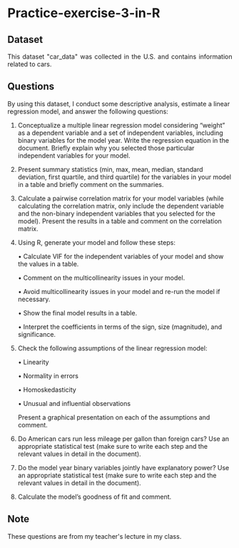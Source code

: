 # Practice-exercise-3-in-R

<h2><strong>Dataset</strong></h2>
<p align="justify"> 
  This dataset "car_data" was collected in the U.S. and contains information related to cars.
</p>

<h2><strong>Questions</strong></h2>
    By using this dataset, I conduct some descriptive analysis, estimate a linear regression model, and answer the following questions:


1. Conceptualize a multiple linear regression model considering “weight” as a dependent variable and a set of independent variables, including binary variables for the model year. Write the regression equation in the document. Briefly explain why you selected those particular independent variables for your model.
2. Present summary statistics (min, max, mean, median, standard deviation, first quartile, and third quartile) for the variables in your model in a table and briefly comment on the summaries.
3. Calculate a pairwise correlation matrix for your model variables (while calculating the correlation matrix, only include the dependent variable and the non-binary independent variables that you selected for the model). Present the results in a table and comment on the correlation matrix.
4. Using R, generate your model and follow these steps:
   
      • Calculate VIF for the independent variables of your model and show the values in a table.
      
      • Comment on the multicollinearity issues in your model.
      
      • Avoid multicollinearity issues in your model and re-run the model if necessary.
      
      • Show the final model results in a table.
      
      • Interpret the coefficients in terms of the sign, size (magnitude), and significance.

6. Check the following assumptions of the linear regression model:
   
      • Linearity
   
      • Normality in errors
   
      • Homoskedasticity
   
      • Unusual and influential observations
   
      Present a graphical presentation on each of the assumptions and comment.
8. Do American cars run less mileage per gallon than foreign cars? Use an appropriate statistical test (make sure to write each step and the relevant values in detail in the document).
9. Do the model year binary variables jointly have explanatory power? Use an appropriate statistical test (make sure to write each step and the relevant values in detail in the document).
10. Calculate the model’s goodness of fit and comment.

  
<h2><strong>Note</strong></h2>
These questions are from my teacher's lecture in my class.
